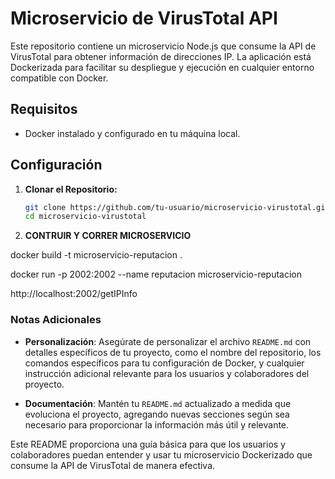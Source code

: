 # Microservicio de VirusTotal API

Este repositorio contiene un microservicio Node.js que consume la API de VirusTotal para obtener información de direcciones IP. La aplicación está Dockerizada para facilitar su despliegue y ejecución en cualquier entorno compatible con Docker.

## Requisitos

- Docker instalado y configurado en tu máquina local.

## Configuración

1. **Clonar el Repositorio:**

   ```bash
   git clone https://github.com/tu-usuario/microservicio-virustotal.git
   cd microservicio-virustotal
2. **CONTRUIR Y CORRER MICROSERVICIO**

docker build -t microservicio-reputacion .

docker run -p 2002:2002 --name reputacion microservicio-reputacion

http://localhost:2002/getIPInfo

### Notas Adicionales

- **Personalización**: Asegúrate de personalizar el archivo `README.md` con detalles específicos de tu proyecto, como el nombre del repositorio, los comandos específicos para tu configuración de Docker, y cualquier instrucción adicional relevante para los usuarios y colaboradores del proyecto.
  
- **Documentación**: Mantén tu `README.md` actualizado a medida que evoluciona el proyecto, agregando nuevas secciones según sea necesario para proporcionar la información más útil y relevante.

Este README proporciona una guía básica para que los usuarios y colaboradores puedan entender y usar tu microservicio Dockerizado que consume la API de VirusTotal de manera efectiva.
